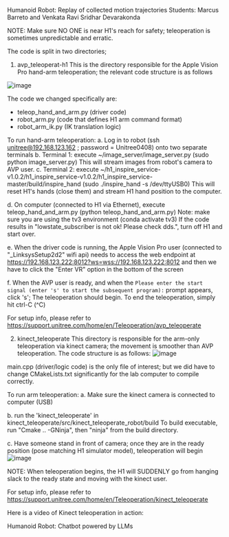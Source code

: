 Humanoid Robot: Replay of collected motion trajectories
Students: Marcus Barreto and Venkata Ravi Sridhar Devarakonda

NOTE: Make sure NO ONE is near H1's reach for safety; teleoperation is sometimes unpredictable and erratic.

The code is split in two directories;
1. avp_teleoperat-h1
  This is the directory responsible for the Apple Vision Pro hand-arm teleoperation; the relevant code structure is as follows

![image](https://github.com/user-attachments/assets/71a21b11-6d89-4f8f-8b50-0fd3674d381d)

The code we changed specifically are:
- teleop_hand_and_arm.py (driver code)
- robot_arm.py (code that defines H1 arm command format)
- robot_arm_ik.py (IK translation logic)

To run hand-arm teleoperation:
a. Log in to robot (ssh unitree@192.168.123.162  ;  password = Unitree0408) onto two separate terminals
b. Terminal 1: execute ~/image_server/image_server.py (sudo python image_server.py)
      This will stream images from robot's camera to AVP user.
c. Terminal 2: execute ~/h1_inspire_service-v1.0.2/h1_inspire_service-v1.0.2/h1_inspire_service-master/build/inspire_hand (sudo ./inspire_hand -s /dev/ttyUSB0)
      This will reset H1's hands (close them) and stream H1 hand position to the computer.

d. On computer (connected to H1 via Ethernet), execute teleop_hand_and_arm.py (python teleop_hand_and_arm.py)
      Note: make sure you are using the tv3 environment (conda activate tv3)
      If the code results in "lowstate_subscriber is not ok! Please check dds.", turn off H1 and start over.

e. When the driver code is running, the Apple Vision Pro user (connected to "_LinksysSetup2d2" wifi api) needs to access the web endpoint at https://192.168.123.222:8012?ws=wss://192.168.123.222:8012 and then we have to click the "Enter VR" option in the bottom of the screen

f. When the AVP user is ready, and when the `Please enter the start signal (enter 's' to start the subsequent program):` prompt appears, click 's'; The teleoperation should begin.
      To end the teleoperation, simply hit ctrl-C (^C)

For setup info, please refer to https://support.unitree.com/home/en/Teleoperation/avp_teleoperate



2. kinect_teleoperate
   This directory is responsible for the arm-only teleoperation via kinect camera; the movement is smoother than AVP teleoperation.
   The code structure is as follows:
   ![image](https://github.com/user-attachments/assets/fd3a302b-14ae-469d-98af-536cacaed50c)

main.cpp (driver/logic code) is the only file of interest; but we did have to change CMakeLists.txt significantly for the lab computer to compile correctly.

To run arm teleoperation:
a. Make sure the kinect camera is connected to computer (USB)

b. run the 'kinect_teleoperate' in kinect_teleoperate/src/kinect_teleoperate_robot/build
    To build executable, run "Cmake .. -GNinja", then "ninja" from the build directory.

c. Have someone stand in front of camera; once they are in the ready position (pose matching H1 simulator model), teleoperation will begin
![image](https://github.com/user-attachments/assets/d52873dc-2c62-4473-bd83-7a08d2b37bfe)

NOTE: When teleoperation begins, the H1 will SUDDENLY go from hanging slack to the ready state and moving with the kinect user. 

For setup info, please refer to https://support.unitree.com/home/en/Teleoperation/kinect_teleoperate

Here is a video of Kinect teleoperation in action:


Humanoid Robot: Chatbot powered by LLMs
